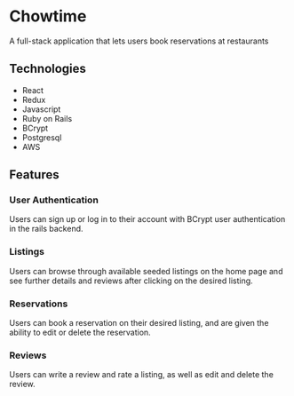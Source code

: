 # Chowtime

A full-stack application that lets users book reservations at restaurants 

## Technologies
* React
* Redux
* Javascript
* Ruby on Rails
* BCrypt
* Postgresql
* AWS

## Features 
### User Authentication
Users can sign up or log in to their account with BCrypt user authentication in the rails backend.

### Listings
Users can browse through available seeded listings on the home page and see further details and reviews after clicking on the desired listing.

### Reservations
Users can book a reservation on their desired listing, and are given the ability to edit or delete the reservation.

### Reviews
Users can write a review and rate a listing, as well as edit and delete the review.


